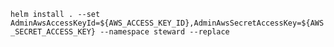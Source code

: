 `helm install . --set AdminAwsAccessKeyId=${AWS_ACCESS_KEY_ID},AdminAwsSecretAccessKey=${AWS_SECRET_ACCESS_KEY} --namespace steward --replace`
